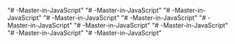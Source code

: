 "# -Master-in-JavaScript" 
"# -Master-in-JavaScript" 
"# -Master-in-JavaScript" 
"# -Master-in-JavaScript" 
"# -Master-in-JavaScript" 
"# -Master-in-JavaScript" 
"# -Master-in-JavaScript" 
"# -Master-in-JavaScript" 
"# -Master-in-JavaScript" 
"# -Master-in-JavaScript" 
